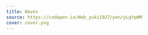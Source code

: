 ```yaml
---
title: Waves
source: https://codepen.io/Web_yuki1027/pen/yLgYpWM
cover: cover.png
---
```


<script setup>
import ExpWaves from './ExpWaves.vue'
</script>

<exp-waves />